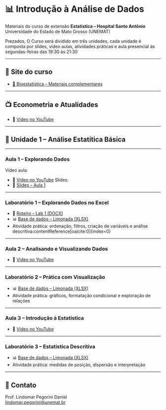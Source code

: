 # 📊 Introdução à Análise de Dados
Materiais do curso de extensão  **Estatística – Hospital Santo Antônio**  
Universidade do Estado de Mato Grosso (UNEMAT)

Prezados,
O Curso será dividido em três unidades, cada unidade é composta por
slides, vídeo aulas, atividades práticas e aula presencial às 
segundas-feiras das 19:30 às 21:30

---

## 🔗 Site do curso
- [📖 Bioestatística – Materiais complementares](https://boiestatisticahsa.netlify.app/)

---

## 📺 Econometria e Atualidades
- 🎥 [Vídeo no YouTube](https://youtu.be/MS5pBexmeW0)

---

## 📘 Unidade 1 – Análise Estatítica Básica

---

### Aula 1 – Explorando Dados
Vídeo aula:
- 🎥 [Vídeo no YouTube](https://youtu.be/9lMRfR_UvV4)
Slides: 
- 📑 [Slides – Aula 1](./Aula%201%20-%20Slides.pdf)

---

### Laboratório 1 – Explorando Dados no Excel
- 📄 [Roteiro – Lab 1 (DOCX)](./Lab1.docx)  
- 📊 [Base de dados – Limonada (XLSX)](./Limonada.xlsx)  
- Atividade prática: ordenação, filtros, criação de variáveis e análise descritiva:contentReference[oaicite:0]{index=0}

---

### Aula 2 – Analisando e Visualizando Dados
- 🎥 [Vídeo no YouTube](https://youtu.be/HL7mIPba9gM)

---

### Laboratório 2 – Prática com Visualização
- 📊 [Base de dados – Limonada (XLSX)](./Limonada.xlsx)  
- Atividade prática: gráficos, formatação condicional e exploração de relações

---

### Aula 3 – Introdução à Estatística
- 🎥 [Vídeo no YouTube](https://youtu.be/YGjXucQpTsE)

---

### Laboratório 3 – Estatística Descritiva
- 📊 [Base de dados – Limonada (XLSX)](./Limonada.xlsx)  
- Atividade prática: medidas de posição, dispersão e interpretação

---

## 📧 Contato
Prof. Lindomar Pegorini Daniel  
[lindomar.pegorini@unemat.br](mailto:lindomar.pegorini@unemat.br)
